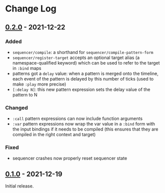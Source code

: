 # Change Log

## [0.2.0] - 2021-12-22

### Added

- `sequencer/compile`: a shorthand for `sequencer/compile-pattern-form`
- `sequencer/register-target` accepts an optional target alias (a
  namespace-qualified keyword) which can be used to refer to the
  target in `:bind` maps
- patterns got a `delay` value: when a pattern is merged onto the
  timeline, each event of the pattern is delayed by this number of
  ticks (used to make `:play` more precise)
- `[:delay N]`: this new pattern expression sets the delay value of
  the pattern to N

### Changed

- `:call` pattern expressions can now include function arguments
- `:var` pattern expressions now wrap the var value in a `:bind` form
  with the input bindings if it needs to be compiled (this ensures
  that they are compiled in the right context and target)

### Fixed

- sequencer crashes now properly reset sequencer state

## [0.1.0] - 2021-12-19

Initial release.

[0.2.0]: https://github.com/omkamra/sequencer/compare/0.1.0...0.2.0
[0.1.0]: https://github.com/omkamra/sequencer/tree/0.1.0
